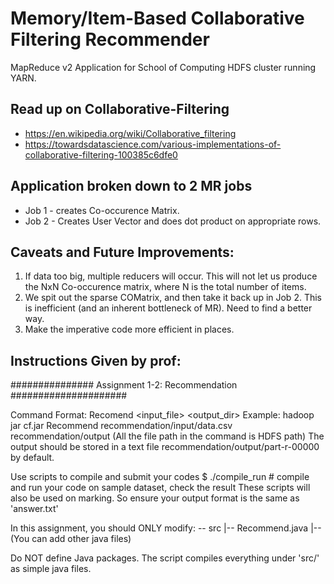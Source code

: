 # Memory/Item-Based Collaborative Filtering Recommender 

MapReduce v2 Application for School of Computing HDFS cluster running YARN.  

## Read up on Collaborative-Filtering
- https://en.wikipedia.org/wiki/Collaborative_filtering
- https://towardsdatascience.com/various-implementations-of-collaborative-filtering-100385c6dfe0

## Application broken down to 2 MR jobs
- Job 1 - creates Co-occurence Matrix. 
- Job 2 - Creates User Vector and does dot product on appropriate rows. 

## Caveats and Future Improvements: 
1. If data too big, multiple reducers will occur. This will not let us produce the NxN Co-occurence matrix, where N is the total number of items. 
2. We spit out the sparse COMatrix, and then take it back up in Job 2. This is inefficient (and an inherent bottleneck of MR). Need to find a better way. 
3. Make the imperative code more efficient in places. 

## Instructions Given by prof: 
############### Assignment 1-2: Recommendation  #####################

Command Format: Recomend <input_file> <output_dir>
Example: hadoop jar cf.jar Recommend recommendation/input/data.csv recommendation/output
(All the file path in the command is HDFS path)
The output should be stored in a text file recommendation/output/part-r-00000 by default.

Use scripts to compile and submit your codes
$ ./compile_run		# compile and run your code on sample dataset, check the result
These scripts will also be used on marking. So ensure your output format is the same as 'answer.txt'

In this assignment, you should ONLY modify:
-- src
|-- Recommend.java
|-- (You can add other java files)

Do NOT define Java packages. The script compiles everything under 'src/' as simple java files.

